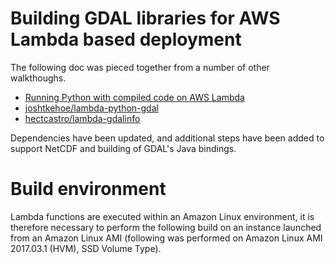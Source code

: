 # Building GDAL libraries for AWS Lambda based deployment
The following doc was pieced together from a number of other walkthoughs. 
- [Running Python with compiled code on AWS Lambda](http://www.perrygeo.com/running-python-with-compiled-code-on-aws-lambda.html)
- [joshtkehoe/lambda-python-gdal](https://github.com/joshtkehoe/lambda-python-gdal)
- [hectcastro/lambda-gdalinfo](https://github.com/hectcastro/lambda-gdalinfo)

Dependencies have been updated, and additional steps have been added to support NetCDF and building of GDAL's Java bindings.

# Build environment
Lambda functions are executed within an Amazon Linux environment, it is therefore necessary to perform the following build on an instance launched from an Amazon Linux AMI (following was performed on Amazon Linux AMI 2017.03.1 (HVM), SSD Volume Type).





